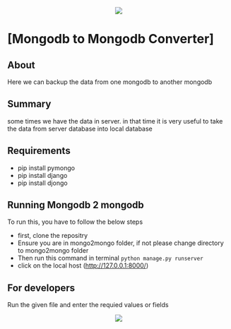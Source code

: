 <p align="center">
<img src="https://vivifyassets.s3.ap-south-1.amazonaws.com/cropped-vivify_login.png" margin_left="100"/>
 </p>
 
# [Mongodb to Mongodb Converter] 

## About
Here we can backup the data from one mongodb to another mongodb

## Summary
 some times we have the data in server. in that 
 time it is very useful to take the data from server 
 database into local database



## Requirements 
- pip install pymongo
- pip install django
- pip install djongo


## Running Mongodb 2 mongodb
To run this, you have to follow the below steps
- first, clone the repositry
- Ensure you are in mongo2mongo folder, if not please change directory to mongo2mongo folder
- Then run this command in terminal `python manage.py runserver`
- click on the local host (http://127.0.0.1:8000/)

## For developers
Run the given file and enter the requied values or fields

<p align="center">
<img src="https://vivifyassets.s3.ap-south-1.amazonaws.com/cropped-vivify_login.png" margin_left="100"/>
 </p>
